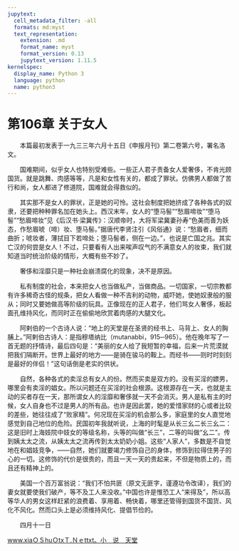 ```yaml
---
jupytext:
  cell_metadata_filter: -all
  formats: md:myst
  text_representation:
    extension: .md
    format_name: myst
    format_version: 0.13
    jupytext_version: 1.11.5
kernelspec:
  display_name: Python 3
  language: python
  name: python3
---
```

# 第106章  关于女人 

　　本篇最初发表于一九三三年六月十五日《申报月刊》第二卷第六号，署名洛文。 

　　国难期间，似乎女人也特别受难些。一些正人君子责备女人爱奢侈，不肯光顾国货。就是跳舞、肉感等等，凡是和女性有关的，都成了罪状。仿佛男人都做了苦行和尚，女人都进了修道院，国难就会得救似的。 

　　其实那不是女人的罪状，正是她的可怜。这社会制度把她挤成了各种各式的奴隶，还要把种种罪名加在她头上。西汉末年，女人的“堕马髻”“愁眉啼妆”“堕马髻”“愁眉啼妆”见《后汉书·梁冀传》：汉顺帝时，大将军梁冀妻孙寿“色美而善为妖态，作愁眉唬（啼）妆、堕马髻。”据唐代李贤注引《风俗通》说：“愁眉者，细而曲折；唬妆者，薄拭目下若啼处；堕马髻者，侧在一边。”，也说是亡国之兆。其实亡汉的何尝是女人！不过，只要看有人出来唉声叹气的不满意女人的妆束，我们就知道当时统治阶级的情形，大概有些不妙了。 

　　奢侈和淫靡只是一种社会崩溃腐化的现象，决不是原因。 

　　私有制度的社会，本来把女人也当做私产，当做商品。一切国家，一切宗教都有许多稀奇古怪的规条，把女人看做一种不吉利的动物，威吓她，使她奴隶般的服从；同时又要她做高等阶级的玩具。正像现在的正人君子，他们骂女人奢侈，板起面孔维持风化，而同时正在偷偷地欣赏着肉感的大腿文化。 

　　阿剌伯的一个古诗人说：“地上的天堂是在圣贤的经书上、马背上、女人的胸脯上。”阿剌伯古诗人：是指穆塔纳比（mutanabbi，915─965）。他在晚年写了一首无题的抒情诗，最后四句是：“美丽的女人给了我短暂的幸福，后来一片荒漠就把我们隔断开。世界上最好的地方——是骑在骏马的鞍上。而经书——则时时刻刻是最好的伴侣！”这句话倒是老实的供状。 

　　自然，各种各式的卖淫总有女人的份。然而买卖是双方的。没有买淫的嫖男，哪里会有卖淫的娼女。所以问题还在买淫的社会根源。这根源存在一天，也就是主动的买者存在一天，那所谓女人的淫靡和奢侈就一天不会消灭。男人是私有主的时候，女人自身也不过是男人的所有品。也许是因此罢，她的爱惜家财的心或者比较的差些，她往往成了“败家精”。何况现在买淫的机会那么多，家庭里的女人直觉地感觉到自己地位的危险。民国初年我就听说，上海的时髦是从长三幺二长三幺二：这是旧时上海妓院中妓女的等级名称，头等的叫做“长三”，二等的叫做“幺二”。传到姨太太之流，从姨太太之流再传到太太奶奶小姐。这些“人家人”，多数是不自觉地在和娼妓竞争，——自然，她们就要竭力修饰自己的身体，修饰到拉得住男子的心的一切。这修饰的代价是很贵的，而且一天一天的贵起来，不但是物质上的，而且还有精神上的。 

　　美国一个百万富翁说：“我们不怕共匪（原文无匪字，谨遵功令改译），我们的妻女就要使我们破产，等不及工人来没收。”中国也许是惟恐工人“来得及”，所以高等华人的男女这样赶紧的浪费着、享用着、畅快着，哪里还管得到国货不国货、风化不风化。然而口头上是必须维持风化、提倡节俭的。 

　　四月十一日 

www.xiaＯＳhuＯtxＴ.Ｎｅttxt。小＿说＿天堂 

